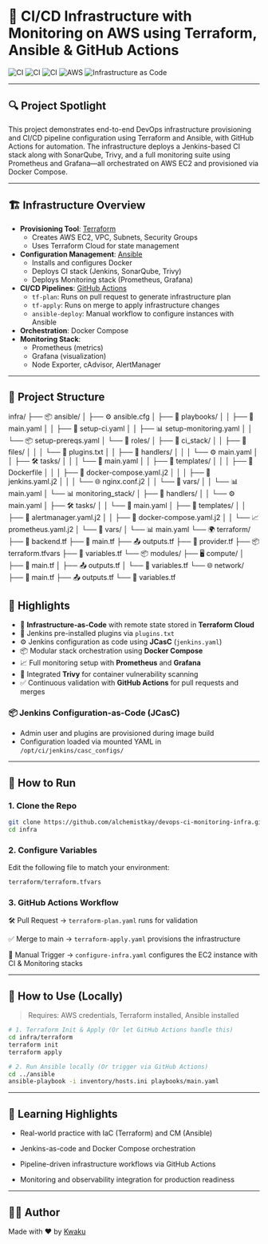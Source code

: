 # 🚀 CI/CD Infrastructure with Monitoring on AWS using Terraform, Ansible & GitHub Actions

![CI](https://img.shields.io/github/actions/workflow/status/your-username/your-repo/tf-plan.yaml?label=Terraform%20Plan&style=for-the-badge)
![CI](https://img.shields.io/github/actions/workflow/status/your-username/your-repo/tf-apply.yaml?label=Terraform%20Apply&style=for-the-badge)
![CI](https://img.shields.io/github/actions/workflow/status/your-username/your-repo/ansible-deploy.yaml?label=Ansible%20Provisioning&style=for-the-badge)
![AWS](https://img.shields.io/badge/AWS-EC2%20%7C%20VPC%20%7C%20SG-orange?style=for-the-badge)
![Infrastructure as Code](https://img.shields.io/badge/IaC-Terraform%20%7C%20Ansible-blueviolet?style=for-the-badge)

---

## 🔍 Project Spotlight

This project demonstrates end-to-end DevOps infrastructure provisioning and CI/CD pipeline configuration using Terraform and Ansible, with GitHub Actions for automation. The infrastructure deploys a Jenkins-based CI stack along with SonarQube, Trivy, and a full monitoring suite using Prometheus and Grafana—all orchestrated on AWS EC2 and provisioned via Docker Compose.

---

## 🏗 Infrastructure Overview

- **Provisioning Tool**: [Terraform](https://www.terraform.io/)
  - Creates AWS EC2, VPC, Subnets, Security Groups
  - Uses Terraform Cloud for state management
- **Configuration Management**: [Ansible](https://www.ansible.com/)
  - Installs and configures Docker
  - Deploys CI stack (Jenkins, SonarQube, Trivy)
  - Deploys Monitoring stack (Prometheus, Grafana)
- **CI/CD Pipelines**: [GitHub Actions](https://github.com/features/actions)
  - `tf-plan`: Runs on pull request to generate infrastructure plan
  - `tf-apply`: Runs on merge to apply infrastructure changes
  - `ansible-deploy`: Manual workflow to configure instances with Ansible
- **Orchestration**: Docker Compose
- **Monitoring Stack**:
  - Prometheus (metrics)
  - Grafana (visualization)
  - Node Exporter, cAdvisor, AlertManager

---

## 📁 Project Structure

infra/
├── 📦 ansible/
│   ├── ⚙️ ansible.cfg
│   ├── 📜 playbooks/
│   │   ├── 🚀 main.yaml
│   │   ├── 🧱 setup-ci.yaml
│   │   ├── 📊 setup-monitoring.yaml
│   │   └── 📦 setup-prereqs.yaml
│   └── 📂 roles/
│       ├── 🧰 ci_stack/
│       │   ├── 📁 files/
│       │   │   └── 📄 plugins.txt
│       │   ├── 🔧 handlers/
│       │   │   └── ⚙️ main.yaml
│       │   ├── 🛠️ tasks/
│       │   │   └── 🔨 main.yaml
│       │   ├── 🧩 templates/
│       │   │   ├── 🐳 Dockerfile
│       │   │   ├── 🐙 docker-compose.yaml.j2
│       │   │   ├── 🧾 jenkins.yaml.j2
│       │   │   └── 🌐 nginx.conf.j2
│       │   └── 🧮 vars/
│       │       └── 📊 main.yaml
│       └── 📊 monitoring_stack/
│           ├── 🔧 handlers/
│           │   └── ⚙️ main.yaml
│           ├── 🛠️ tasks/
│           │   └── 🔨 main.yaml
│           ├── 🧩 templates/
│           │   ├── 🚨 alertmanager.yaml.j2
│           │   ├── 🐙 docker-compose.yaml.j2
│           │   └── 📈 prometheus.yaml.j2
│           └── 🧮 vars/
│               └── 📊 main.yaml
└── 🌍 terraform/
    ├── 🧭 backend.tf
    ├── 🌿 main.tf
    ├── 📤 outputs.tf
    ├── 🤝 provider.tf
    ├── 📦 terraform.tfvars
    ├── 🧮 variables.tf
    └── 📦 modules/
        ├── 🖥️ compute/
        │   ├── 🌿 main.tf
        │   ├── 📤 outputs.tf
        │   └── 🧮 variables.tf
        └── 🌐 network/
            ├── 🌿 main.tf
            ├── 📤 outputs.tf
            └── 🧮 variables.tf

## 📌 Highlights

- 🔐 **Infrastructure-as-Code** with remote state stored in **Terraform Cloud**
- 🧩 Jenkins pre-installed plugins via `plugins.txt`
- ⚙️ Jenkins configuration as code using **JCasC** (`jenkins.yaml`)
- 📦 Modular stack orchestration using **Docker Compose**
- 📈 Full monitoring setup with **Prometheus** and **Grafana**
- 🧪 Integrated **Trivy** for container vulnerability scanning
- ✅ Continuous validation with **GitHub Actions** for pull requests and merges

### 📦 Jenkins Configuration-as-Code (JCasC)

- Admin user and plugins are provisioned during image build
- Configuration loaded via mounted YAML in `/opt/ci/jenkins/casc_configs/`

---

## 🧪 How to Run

### 1. Clone the Repo

```bash
git clone https://github.com/alchemistkay/devops-ci-monitoring-infra.git
cd infra
```

### 2. Configure Variables
Edit the following file to match your environment:
```bash
terraform/terraform.tfvars
```

### 3. GitHub Actions Workflow
🛠️ Pull Request → `terraform-plan.yaml` runs for validation

✅ Merge to main → `terraform-apply.yaml` provisions the infrastructure

🚀 Manual Trigger → `configure-infra.yaml` configures the EC2 instance with CI & Monitoring stacks

---

## 🚀 How to Use (Locally)
> Requires: AWS credentials, Terraform installed, Ansible installed

```bash
# 1. Terraform Init & Apply (Or let GitHub Actions handle this)
cd infra/terraform
terraform init
terraform apply

# 2. Run Ansible locally (Or trigger via GitHub Actions)
cd ../ansible
ansible-playbook -i inventory/hosts.ini playbooks/main.yaml
```

---

## 🧠 Learning Highlights

- Real-world practice with IaC (Terraform) and CM (Ansible)

- Jenkins-as-code and Docker Compose orchestration

- Pipeline-driven infrastructure workflows via GitHub Actions

- Monitoring and observability integration for production readiness

---

## 🧑‍💻 Author

Made with ❤️ by [Kwaku](https://github.com/alchemistkay)


